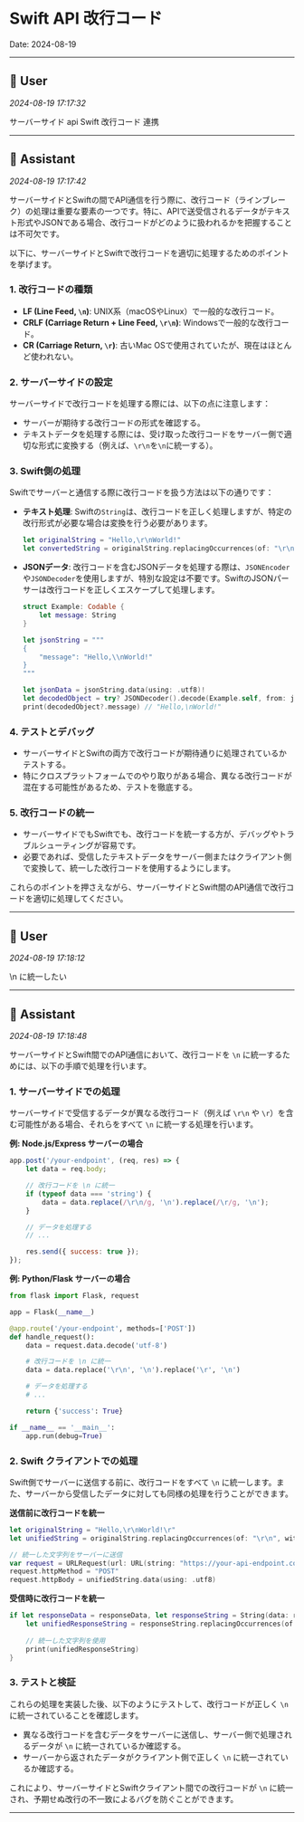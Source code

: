 # Swift API 改行コード

Date: 2024-08-19

---

## 👤 User
*2024-08-19 17:17:32*

サーバーサイド api Swift 改行コード 連携

---

## 🤖 Assistant
*2024-08-19 17:17:42*

サーバーサイドとSwiftの間でAPI通信を行う際に、改行コード（ラインブレーク）の処理は重要な要素の一つです。特に、APIで送受信されるデータがテキスト形式やJSONである場合、改行コードがどのように扱われるかを把握することは不可欠です。

以下に、サーバーサイドとSwiftで改行コードを適切に処理するためのポイントを挙げます。

### 1. 改行コードの種類
- **LF (Line Feed, `\n`)**: UNIX系（macOSやLinux）で一般的な改行コード。
- **CRLF (Carriage Return + Line Feed, `\r\n`)**: Windowsで一般的な改行コード。
- **CR (Carriage Return, `\r`)**: 古いMac OSで使用されていたが、現在はほとんど使われない。

### 2. サーバーサイドの設定
サーバーサイドで改行コードを処理する際には、以下の点に注意します：
- サーバーが期待する改行コードの形式を確認する。
- テキストデータを処理する際には、受け取った改行コードをサーバー側で適切な形式に変換する（例えば、`\r\n`を`\n`に統一する）。

### 3. Swift側の処理
Swiftでサーバーと通信する際に改行コードを扱う方法は以下の通りです：
- **テキスト処理**: Swiftの`String`は、改行コードを正しく処理しますが、特定の改行形式が必要な場合は変換を行う必要があります。

    ```swift
    let originalString = "Hello,\r\nWorld!"
    let convertedString = originalString.replacingOccurrences(of: "\r\n", with: "\n")
    ```

- **JSONデータ**: 改行コードを含むJSONデータを処理する際は、`JSONEncoder`や`JSONDecoder`を使用しますが、特別な設定は不要です。SwiftのJSONパーサーは改行コードを正しくエスケープして処理します。

    ```swift
    struct Example: Codable {
        let message: String
    }

    let jsonString = """
    {
        "message": "Hello,\\nWorld!"
    }
    """

    let jsonData = jsonString.data(using: .utf8)!
    let decodedObject = try? JSONDecoder().decode(Example.self, from: jsonData)
    print(decodedObject?.message) // "Hello,\nWorld!"
    ```

### 4. テストとデバッグ
- サーバーサイドとSwiftの両方で改行コードが期待通りに処理されているかテストする。
- 特にクロスプラットフォームでのやり取りがある場合、異なる改行コードが混在する可能性があるため、テストを徹底する。

### 5. 改行コードの統一
- サーバーサイドでもSwiftでも、改行コードを統一する方が、デバッグやトラブルシューティングが容易です。
- 必要であれば、受信したテキストデータをサーバー側またはクライアント側で変換して、統一した改行コードを使用するようにします。

これらのポイントを押さえながら、サーバーサイドとSwift間のAPI通信で改行コードを適切に処理してください。

---

## 👤 User
*2024-08-19 17:18:12*

\n に統一したい

---

## 🤖 Assistant
*2024-08-19 17:18:48*

サーバーサイドとSwift間でのAPI通信において、改行コードを `\n` に統一するためには、以下の手順で処理を行います。

### 1. サーバーサイドでの処理
サーバーサイドで受信するデータが異なる改行コード（例えば `\r\n` や `\r`）を含む可能性がある場合、それらをすべて `\n` に統一する処理を行います。

**例: Node.js/Express サーバーの場合**

```javascript
app.post('/your-endpoint', (req, res) => {
    let data = req.body;

    // 改行コードを \n に統一
    if (typeof data === 'string') {
        data = data.replace(/\r\n/g, '\n').replace(/\r/g, '\n');
    }

    // データを処理する
    // ...

    res.send({ success: true });
});
```

**例: Python/Flask サーバーの場合**

```python
from flask import Flask, request

app = Flask(__name__)

@app.route('/your-endpoint', methods=['POST'])
def handle_request():
    data = request.data.decode('utf-8')

    # 改行コードを \n に統一
    data = data.replace('\r\n', '\n').replace('\r', '\n')

    # データを処理する
    # ...

    return {'success': True}

if __name__ == '__main__':
    app.run(debug=True)
```

### 2. Swift クライアントでの処理
Swift側でサーバーに送信する前に、改行コードをすべて `\n` に統一します。また、サーバーから受信したデータに対しても同様の処理を行うことができます。

**送信前に改行コードを統一**

```swift
let originalString = "Hello,\r\nWorld!\r"
let unifiedString = originalString.replacingOccurrences(of: "\r\n", with: "\n").replacingOccurrences(of: "\r", with: "\n")

// 統一した文字列をサーバーに送信
var request = URLRequest(url: URL(string: "https://your-api-endpoint.com")!)
request.httpMethod = "POST"
request.httpBody = unifiedString.data(using: .utf8)
```

**受信時に改行コードを統一**

```swift
if let responseData = responseData, let responseString = String(data: responseData, encoding: .utf8) {
    let unifiedResponseString = responseString.replacingOccurrences(of: "\r\n", with: "\n").replacingOccurrences(of: "\r", with: "\n")
    
    // 統一した文字列を使用
    print(unifiedResponseString)
}
```

### 3. テストと検証
これらの処理を実装した後、以下のようにテストして、改行コードが正しく `\n` に統一されていることを確認します。
- 異なる改行コードを含むデータをサーバーに送信し、サーバー側で処理されるデータが `\n` に統一されているか確認する。
- サーバーから返されたデータがクライアント側で正しく `\n` に統一されているか確認する。

これにより、サーバーサイドとSwiftクライアント間での改行コードが `\n` に統一され、予期せぬ改行の不一致によるバグを防ぐことができます。

---

